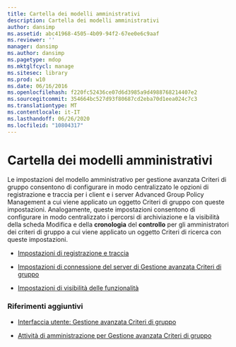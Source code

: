 ```yaml
---
title: Cartella dei modelli amministrativi
description: Cartella dei modelli amministrativi
author: dansimp
ms.assetid: abc41968-4505-4b09-94f2-67ee0e6c9aaf
ms.reviewer: ''
manager: dansimp
ms.author: dansimp
ms.pagetype: mdop
ms.mktglfcycl: manage
ms.sitesec: library
ms.prod: w10
ms.date: 06/16/2016
ms.openlocfilehash: f220fc52436ce07d6d3985a9d4988768214407e2
ms.sourcegitcommit: 354664bc527d93f80687cd2eba70d1eea024c7c3
ms.translationtype: MT
ms.contentlocale: it-IT
ms.lasthandoff: 06/26/2020
ms.locfileid: "10804317"
---
```

# Cartella dei modelli amministrativi


Le impostazioni del modello amministrativo per gestione avanzata Criteri di gruppo consentono di configurare in modo centralizzato le opzioni di registrazione e traccia per i client e i server Advanced Group Policy Management a cui viene applicato un oggetto Criteri di gruppo con queste impostazioni. Analogamente, queste impostazioni consentono di configurare in modo centralizzato i percorsi di archiviazione e la visibilità della scheda Modifica e della **cronologia** del **controllo** per gli amministratori dei criteri di gruppo a cui viene applicato un oggetto Criteri di ricerca con queste impostazioni.

-   [Impostazioni di registrazione e traccia](logging-and-tracing-settings-agpm40.md)

-   [Impostazioni di connessione del server di Gestione avanzata Criteri di gruppo](agpm-server-connection-settings-agpm40.md)

-   [Impostazioni di visibilità delle funzionalità](feature-visibility-settings-agpm40.md)

### Riferimenti aggiuntivi

-   [Interfaccia utente: Gestione avanzata Criteri di gruppo](user-interface-advanced-group-policy-management-agpm40.md)

-   [Attività di amministrazione per Gestione avanzata Criteri di gruppo](performing-agpm-administrator-tasks-agpm40.md)

 

 





